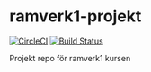 # ramverk1-projekt
[![CircleCI](https://circleci.com/gh/mahm17/ramverk1-projekt.svg?style=svg)](https://circleci.com/gh/mahm17/ramverk1-projekt)
[![Build Status](https://travis-ci.org/mahm17/ramverk1-projekt.svg?branch=master)](https://travis-ci.org/mahm17/ramverk1-projekt)

Projekt repo för ramverk1 kursen
